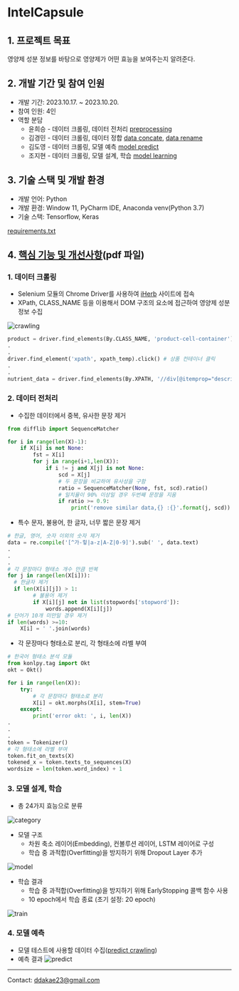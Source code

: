 # IntelCapsule

## 1. 프로젝트 목표

영양제 성분 정보를 바탕으로 영양제가 어떤 효능을 보여주는지 알려준다.

## 2. 개발 기간 및 참여 인원

* 개발 기간: 2023.10.17. ~ 2023.10.20.
* 참여 인원: 4인
* 역할 분담
  * 윤희승 - 데이터 크롤링, 데이터 전처리 [preprocessing](./03_preprocesing.py)
  * 김경민 - 데이터 크롤링, 데이터 정합 [data concate](./02_data_concat.py), [data rename](rename_columns.py)
  * 김도영 - 데이터 크롤링, 모델 예측 [model predict](./05_model_predict.py)
  * 조지현 - 데이터 크롤링, 모델 설계, 학습 [model learning](./04_model_learning.py) 

## 3. 기술 스택 및 개발 환경

* 개발 언어: Python
* 개발 환경: Window 11, PyCharm IDE, Anaconda venv(Python 3.7)
* 기술 스택: Tensorflow, Keras

[requirements.txt](./requirements.txt)

## 4. [핵심 기능 및 개선사항](IntelCapsule-최종.pdf)(pdf 파일)

### 1. 데이터 크롤링

- Selenium 모듈의 Chrome Driver를 사용하여 [iHerb](https://kr.iherb.com/) 사이트에 접속
- XPath, CLASS_NAME 등을 이용해서 DOM 구조의 요소에 접근하여 영양제 성분 정보 수집

![crawling](./images/crawling.png)

```python
product = driver.find_elements(By.CLASS_NAME, 'product-cell-container') # 각 상품 컨테이너 리스트
.
.
driver.find_element('xpath', xpath_temp).click() # 상품 컨테이너 클릭
.
.
nutrient_data = driver.find_elements(By.XPATH, '//div[@itemprop="description"]/ul') # 상품 상세 정보 
```

### 2. 데이터 전처리
- 수집한 데이터에서 중복, 유사한 문장 제거
```python
from difflib import SequenceMatcher

for i in range(len(X)-1):
    if X[i] is not None:
        fst = X[i]
        for j in range(i+1,len(X)):
            if i != j and X[j] is not None:
                scd = X[j]
                # 두 문장을 비교하여 유사성을 구함
                ratio = SequenceMatcher(None, fst, scd).ratio()                 
                # 일치율이 90% 이상일 경우 두번째 문장을 지움
                if ratio >= 0.9:                                                
                    print('remove similar data,{} :{}'.format(j, scd))

```
- 특수 문자, 불용어, 한 글자, 너무 짧은 문장 제거
```python
# 한글, 영어, 숫자 이외의 숫자 제거
data = re.compile('[^가-힣|a-z|A-Z|0-9]').sub(' ', data.text) 
.
.
.
# 각 문장마다 형태소 개수 만큼 반복
for j in range(len(X[i])):                                  
  # 한글자 제거  
  if len(X[i][j]) > 1:                                    
        # 불용어 제거
        if X[i][j] not in list(stopwords['stopword']):      
            words.append(X[i][j])
# 단어가 10개 미만일 경우 제거
if len(words) >=10:                                         
    X[i] = ' '.join(words)
```
- 각 문장마다 형태소로 분리, 각 형태소에 라벨 부여
```python
# 한국어 형태소 분석 모듈
from konlpy.tag import Okt
okt = Okt()

for i in range(len(X)):
    try:
        # 각 문장마다 형태소로 분리
        X[i] = okt.morphs(X[i], stem=True)
    except:
        print('error okt: ', i, len(X))
.
.
.
token = Tokenizer()
# 각 형태소에 라벨 부여
token.fit_on_texts(X)                               
tokened_x = token.texts_to_sequences(X)             
wordsize = len(token.word_index) + 1
```

### 3. 모델 설계, 학습

- 총 24가지 효능으로 분류

![category](./images/category.png)

- 모델 구조
  - 차원 축소 레이어(Embedding), 컨볼루션 레이어, LSTM 레이어로 구성
  - 학습 중 과적합(Overfitting)을 방지하기 위해 Dropout Layer 추가

![model](./images/model_design.png)

- 학습 결과 
  - 학습 중 과적합(Overfitting)을 방지하기 위해 EarlyStopping 콜백 함수 사용
  - 10 epoch에서 학습 종료 (초기 설정: 20 epoch)
    
![train](./images/train.png)

### 4. 모델 예측

- 모델 테스트에 사용할 데이터 수집([predict crawling](./job6_predict_crawling_data.py))
- 예측 결과
![predict](./images/predict.png)

---

Contact: <ddakae23@gmail.com> 

